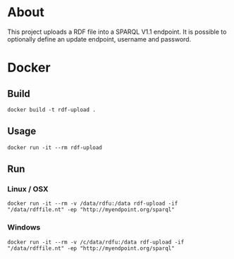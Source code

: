 # About
This project uploads a RDF file into a SPARQL V1.1 endpoint. It is possible to optionally define an update endpoint, username and password.
# Docker
## Build
```
docker build -t rdf-upload .
```
## Usage
```
docker run -it --rm rdf-upload
```
## Run
### Linux / OSX
```
docker run -it --rm -v /data/rdfu:/data rdf-upload -if "/data/rdffile.nt" -ep "http://myendpoint.org/sparql"
```
### Windows
```
docker run -it --rm -v /c/data/rdfu:/data rdf-upload -if "/data/rdffile.nt" -ep "http://myendpoint.org/sparql"
```
